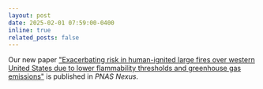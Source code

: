 ```yaml
---
layout: post
date: 2025-02-01 07:59:00-0400
inline: true
related_posts: false
---
```


Our new paper ["Exacerbating risk in human-ignited large fires over western United States due to lower flammability thresholds and greenhouse gas emissions​"](https://academic.oup.com/pnasnexus/article/4/2/pgaf012/8003458) is published in *PNAS Nexus*. 
